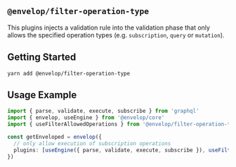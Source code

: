 ## `@envelop/filter-operation-type`

This plugins injects a validation rule into the validation phase that only allows the specified operation types (e.g. `subscription`, `query` or `mutation`).

## Getting Started

```
yarn add @envelop/filter-operation-type
```

## Usage Example

```ts
import { parse, validate, execute, subscribe } from 'graphql'
import { envelop, useEngine } from '@envelop/core'
import { useFilterAllowedOperations } from '@envelop/filter-operation-type'

const getEnveloped = envelop({
  // only allow execution of subscription operations
  plugins: [useEngine({ parse, validate, execute, subscribe }), useFilterAllowedOperations(['subscription'])]
})
```
